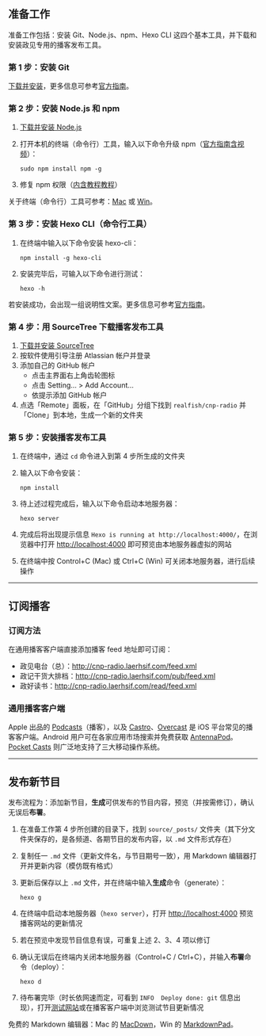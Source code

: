 ## 准备工作
准备工作包括：安装 Git、Node.js、npm、Hexo CLI 这四个基本工具，并下载和安装政见专用的播客发布工具。

### 第 1 步：安装 Git
[下载并安装][git-download]，更多信息可参考[官方指南][git-get-start]。

### 第 2 步：安装 Node.js 和 npm
1. [下载并安装 Node.js][node-download]
2. 打开本机的终端（命令行）工具，输入以下命令升级 npm（[官方指南含视频][npm-get-start]）：
	```shell
	sudo npm install npm -g
	```

3. 修复 npm 权限（[内含教程教程][fixing-npm-permissions]）

关于终端（命令行）工具可参考：[Mac][osx-terminal] 或 [Win][win-cmd]。

### 第 3 步：安装 Hexo CLI（命令行工具）
1. 在终端中输入以下命令安装 hexo-cli：
	```shell
	npm install -g hexo-cli
	```

2. 安装完毕后，可输入以下命令进行测试：
	```shell
	hexo -h
	```

若安装成功，会出现一组说明性文案。更多信息可参考[官方指南][hexo-doc]。

### 第 4 步：用 SourceTree 下载播客发布工具
1. [下载并安装 SourceTree](https://www.sourcetreeapp.com)
2. 按软件使用引导注册 Atlassian 帐户并登录
3. 添加自己的 GitHub 帐户
	- 点击主界面右上角齿轮图标
	- 点击 Setting… > Add Account…
	- 依提示添加 GitHub 帐户
4. 点选「Remote」面板，在「GitHub」分组下找到 `realfish/cnp-radio` 并「Clone」到本地，生成一个新的文件夹

### 第 5 步：安装播客发布工具
1. 在终端中，通过 `cd` 命令进入到第 4 步所生成的文件夹
2. 输入以下命令安装：
	```shell
	npm install
	```

3. 待上述过程完成后，输入以下命令启动本地服务器：
	```shell
	hexo server
	```

4. 完成后将出现提示信息 `Hexo is running at http://localhost:4000/`，在浏览器中打开 <http://localhost:4000> 即可预览由本地服务器虚拟的网站
5. 在终端中按 Control+C (Mac) 或 Ctrl+C (Win) 可关闭本地服务器，进行后续操作



* * *



## 订阅播客

### 订阅方法
在通用播客客户端直接添加播客 feed 地址即可订阅：

- 政见电台（总）：<http://cnp-radio.laerhsif.com/feed.xml>
- 政记干货大排档：<http://cnp-radio.laerhsif.com/pub/feed.xml>
- 政好读书：<http://cnp-radio.laerhsif.com/read/feed.xml>

### 通用播客客户端
Apple 出品的 [Podcasts][podcasts]（播客），以及 [Castro][castro]、[Overcast][overcast] 是 iOS 平台常见的播客客户端。Android 用户可在各家应用市场搜索并免费获取 [AntennaPod][antennapod]。[Pocket Casts][pocketcasts] 则广泛地支持了三大移动操作系统。



* * *



## 发布新节目
发布流程为：添加新节目，**生成**可供发布的节目内容，预览（并按需修订），确认无误后**布署**。

1. 在准备工作第 4 步所创建的目录下，找到 `source/_posts/` 文件夹（其下分文件夹保存的，是各频道、各期节目的发布内容，以 `.md` 文件形式存在）
2. 复制任一 `.md` 文件（更新文件名，与节目期号一致），用 Markdown 编辑器打开并更新内容（模仿既有格式）
3. 更新后保存以上 `.md` 文件，并在终端中输入**生成**命令（generate）：
	```shell
	hexo g
	```

4. 在终端中启动本地服务器（`hexo server`），打开 <http://localhost:4000> 预览播客网站的更新情况
5. 若在预览中发现节目信息有误，可重复上述 2、3、4 项以修订
6. 确认无误后在终端内关闭本地服务器（Control+C / Ctrl+C），并输入**布署**命令（deploy）：
	```shell
	hexo d
	```

7. 待布署完毕（时长依网速而定，可看到 `INFO  Deploy done: git` 信息出现），打开[测试网站][cnp-radio]或在播客客户端中浏览测试节目更新情况

免费的 Markdown 编辑器：Mac 的 [MacDown][macdown]，Win 的 [MarkdownPad][markdownpad]。






[git-download]: https://git-scm.com/download
[git-get-start]: https://git-scm.com/book/en/v2/Getting-Started-Installing-Git
[node-download]: https://nodejs.org/en/download
[npm-get-start]: https://docs.npmjs.com/getting-started/installing-node
[fixing-npm-permissions]: https://docs.npmjs.com/getting-started/fixing-npm-permissions
[osx-terminal]: http://blog.teamtreehouse.com/introduction-to-the-mac-os-x-command-line
[win-cmd]: http://windows.microsoft.com/zh-cn/windows-vista/open-a-command-prompt-window
[hexo-doc]: https://hexo.io/docs/index.html
[podcasts]: https://itunes.apple.com/app/podcasts/id525463029
[castro]: http://castro.fm/
[overcast]: https://overcast.fm/
[antennapod]: http://antennapod.org/
[pocketcasts]: http://www.shiftyjelly.com/pocketcasts
[cnp-radio]: http://cnp-radio.laerhsif.com/
[macdown]: http://macdown.uranusjr.com/
[markdownpad]: http://markdownpad.com/

